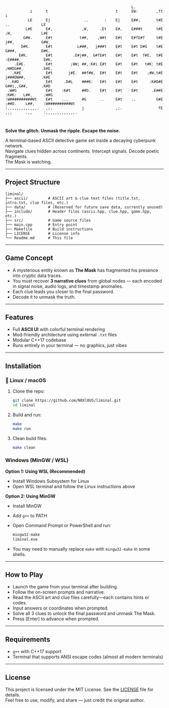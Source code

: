   ```
                                                                                                           
                                                                                                           
                                                          L.                                                
             i      t                              t      EW:        ,ft                                i   
            LE      Ej               ..       :    Ej     E##;       t#E               ..              LE   
           L#E      E#,             ,W,     .Et    E#,    E###t      t#E              ;W,             L#E   
          G#W.      E#t            t##,    ,W#t    E#t    E#fE#f     t#E             j##,            G#W.   
         D#K.       E#t           L###,   j###t    E#t    E#t D#G    t#E            G###,           D#K.    
        E#K.        E#t         .E#j##,  G#fE#t    E#t    E#t  f#E.  t#E          :E####,          E#K.     
      .E#E.         E#t        ;WW; ##,:K#i E#t    E#t    E#t   t#K: t#E         ;W#DG##,        .E#E.      
     .K#E           E#t       j#E.  ##f#W,  E#t    E#t    E#t    ;#W,t#E        j###DW##,       .K#E        
    .K#D            E#t     .D#L    ###K:   E#t    E#t    E#t     :K#D#E       G##i,,G##,      .K#D         
   .W#G             E#t    :K#t     ##D.    E#t    E#t    E#t      .E##E     :K#K:   L##,     .W#G          
  :W##########Wt    E#t    ...      #G      ..     E#t    ..         G#E    ;##D.    L##,    :W##########Wt 
  :,,,,,,,,,,,,,.   ,;.             j              ,;.                fE    ,,,      .,,     :,,,,,,,,,,,,,.
                                                                                         


   ```
**Solve the glitch. Unmask the ripple. Escape the noise.**

A terminal-based ASCII detective game set inside a decaying cyberpunk network.  
Navigate clues hidden across continents. Intercept signals. Decode poetic fragments.  
The Mask is watching.

---

## Project Structure

```
liminal/
├── ascii/         # ASCII art & clue text files (title.txt, intro.txt, clue files, etc.)
├── data/          # (Reserved for future save data, currently unused)
├── include/       # Header files (ascii.hpp, clue.hpp, game.hpp, etc.)
├── src/           # Game source files
├── main.cpp       # Entry point
├── Makefile       # Build instructions
├── LICENSE        # License info
└── Readme.md      # This file
```

---

## Game Concept

- A mysterious entity known as **The Mask** has fragmented his presence into cryptic data traces.
- You must recover **3 narrative clues** from global nodes — each encoded in signal noise, audio logs, and timestamp anomalies.
- Each clue leads you closer to the final password.
- Decode it to unmask the truth.

---

## Features

- Full **ASCII UI** with colorful terminal rendering
- Mod-friendly architecture using external `.txt` files
- Modular C++17 codebase
- Runs entirely in your terminal — no graphics, just vibes

---

## Installation

### 🔧 Linux / macOS

1. Clone the repo:

   ```sh
   git clone https://github.com/N0Xl0US/liminal.git
   cd liminal
   ```

2. Build and run:

   ```sh
   make
   make run
   ```

3. Clean build files:

   ```sh
   make clean
   ```

### Windows (MinGW / WSL)

**Option 1: Using WSL (Recommended)**

- Install Windows Subsystem for Linux
- Open WSL terminal and follow the Linux instructions above

**Option 2: Using MinGW**

- Install MinGW
- Add `g++` to PATH
- Open Command Prompt or PowerShell and run:

   ```sh
   mingw32-make
   liminal.exe
   ```

- You may need to manually replace `make` with `mingw32-make` in some shells.

---

## How to Play

- Launch the game from your terminal after building.
- Follow the on-screen prompts and narrative.
- Read the ASCII art and clue files carefully—each contains hints or codes.
- Input answers or coordinates when prompted.
- Solve all 3 clues to unlock the final password and unmask The Mask.
- Press [Enter] to advance when prompted.

---

## Requirements

- `g++` with C++17 support
- Terminal that supports ANSI escape codes (almost all modern terminals)

---

## License

This project is licensed under the MIT License. See the [LICENSE](LICENSE) file for details.  
Feel free to use, modify, and share — just credit the original author.

